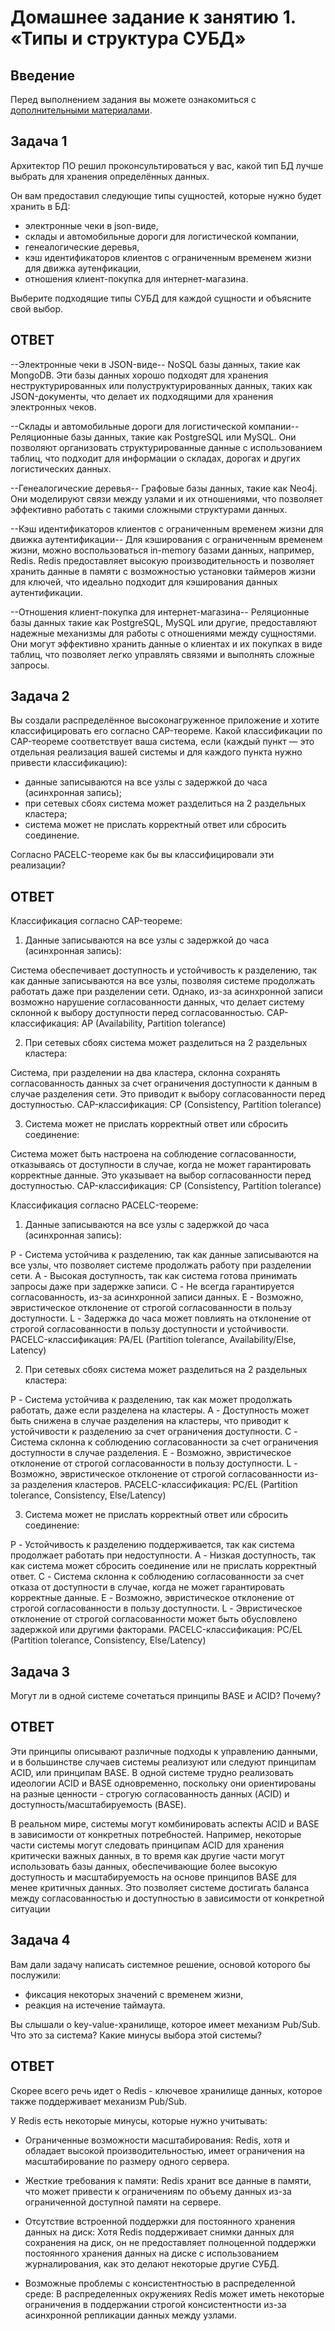 # Домашнее задание к занятию 1. «Типы и структура СУБД»

## Введение

Перед выполнением задания вы можете ознакомиться с 
[дополнительными материалами](https://github.com/netology-code/virt-homeworks/tree/virt-11/additional).

## Задача 1

Архитектор ПО решил проконсультироваться у вас, какой тип БД 
лучше выбрать для хранения определённых данных.

Он вам предоставил следующие типы сущностей, которые нужно будет хранить в БД:

- электронные чеки в json-виде,
- склады и автомобильные дороги для логистической компании,
- генеалогические деревья,
- кэш идентификаторов клиентов с ограниченным временем жизни для движка аутенфикации,
- отношения клиент-покупка для интернет-магазина.

Выберите подходящие типы СУБД для каждой сущности и объясните свой выбор.
## ОТВЕТ

--Электронные чеки в JSON-виде--
NoSQL базы данных, такие как MongoDB. Эти базы данных хорошо подходят для хранения неструктурированных или полуструктурированных данных, таких как JSON-документы, что делает их подходящими для хранения электронных чеков.

--Склады и автомобильные дороги для логистической компании--
Реляционные базы данных, такие как PostgreSQL или MySQL. Они позволяют организовать структурированные данные с использованием таблиц, что подходит для информации о складах, дорогах и других логистических данных.

--Генеалогические деревья--
Графовые базы данных, такие как Neo4j. Они  моделируют связи между узлами и их отношениями, что позволяет эффективно работать с такими сложными структурами данных.

--Кэш идентификаторов клиентов с ограниченным временем жизни для движка аутентификации--
Для кэширования с ограниченным временем жизни, можно воспользоваться in-memory базами данных, например, Redis. Redis предоставляет высокую производительность и позволяет хранить данные в памяти с возможностью установки таймеров жизни для ключей, что идеально подходит для кэширования данных аутентификации.

--Отношения клиент-покупка для интернет-магазина--
Реляционные базы данных такие как PostgreSQL, MySQL или другие, предоставляют надежные механизмы для работы с отношениями между сущностями. Они могут эффективно хранить данные о клиентах и их покупках в виде таблиц, что позволяет легко управлять связями и выполнять сложные запросы.

## Задача 2

Вы создали распределённое высоконагруженное приложение и хотите классифицировать его согласно 
CAP-теореме. Какой классификации по CAP-теореме соответствует ваша система, если 
(каждый пункт — это отдельная реализация вашей системы и для каждого пункта нужно привести классификацию):

- данные записываются на все узлы с задержкой до часа (асинхронная запись);
- при сетевых сбоях система может разделиться на 2 раздельных кластера;
- система может не прислать корректный ответ или сбросить соединение.

Согласно PACELC-теореме как бы вы классифицировали эти реализации?
## ОТВЕТ
Классификация согласно CAP-теореме:

1. Данные записываются на все узлы с задержкой до часа (асинхронная запись):

Система обеспечивает доступность и устойчивость к разделению, так как данные записываются на все узлы, позволяя системе продолжать работать даже при разделении сети.
Однако, из-за асинхронной записи возможно нарушение согласованности данных, что делает систему склонной к выбору доступности перед согласованностью.
CAP-классификация: AP (Availability, Partition tolerance)

2. При сетевых сбоях система может разделиться на 2 раздельных кластера:

Система, при разделении на два кластера, склонна сохранять согласованность данных за счет ограничения доступности к данным в случае разделения сети.
Это приводит к выбору согласованности перед доступностью.
CAP-классификация: CP (Consistency, Partition tolerance)

3. Система может не прислать корректный ответ или сбросить соединение:

Система может быть настроена на соблюдение согласованности, отказываясь от доступности в случае, когда не может гарантировать корректные данные.
Это указывает на выбор согласованности перед доступностью.
CAP-классификация: CP (Consistency, Partition tolerance)


Классификация согласно PACELC-теореме:
1. Данные записываются на все узлы с задержкой до часа (асинхронная запись):

P - Система устойчива к разделению, так как данные записываются на все узлы, что позволяет системе продолжать работу при разделении сети.
A - Высокая доступность, так как система готова принимать запросы даже при задержке записи.
C - Не всегда гарантируется согласованность, из-за асинхронной записи данных.
E - Возможно, эвристическое отклонение от строгой согласованности в пользу доступности.
L - Задержка до часа может повлиять на отклонение от строгой согласованности в пользу доступности и устойчивости.
PACELC-классификация: PA/EL (Partition tolerance, Availability/Else, Latency)

2. При сетевых сбоях система может разделиться на 2 раздельных кластера:

P - Система устойчива к разделению, так как может продолжать работать, даже если разделена на кластеры.
A - Доступность может быть снижена в случае разделения на кластеры, что приводит к устойчивости к разделению за счет ограничения доступности.
C - Система склонна к соблюдению согласованности за счет ограничения доступности в случае разделения.
E - Возможно, эвристическое отклонение от строгой согласованности в пользу доступности.
L - Возможно, эвристическое отклонение от строгой согласованности из-за разделения кластеров.
PACELC-классификация: PC/EL (Partition tolerance, Consistency, Else/Latency)

3. Система может не прислать корректный ответ или сбросить соединение:

P - Устойчивость к разделению поддерживается, так как система продолжает работать при недоступности.
A - Низкая доступность, так как система может сбросить соединение или не прислать корректный ответ.
C - Система склонна к соблюдению согласованности за счет отказа от доступности в случае, когда не может гарантировать корректные данные.
E - Возможно, эвристическое отклонение от строгой согласованности в пользу доступности.
L - Эвристическое отклонение от строгой согласованности может быть обусловлено задержкой или другими факторами.
PACELC-классификация: PC/EL (Partition tolerance, Consistency, Else/Latency)

## Задача 3

Могут ли в одной системе сочетаться принципы BASE и ACID? Почему?

## ОТВЕТ
Эти принципы описывают различные подходы к управлению данными, и в большинстве случаев системы реализуют или следуют принципам ACID, или принципам BASE. В одной системе трудно реализовать идеологии ACID и BASE одновременно, поскольку они ориентированы на разные ценности - строгую согласованность данных (ACID) и доступность/масштабируемость (BASE).

В реальном мире, системы могут комбинировать аспекты ACID и BASE в зависимости от конкретных потребностей. Например, некоторые части системы могут следовать принципам ACID для хранения критически важных данных, в то время как другие части могут использовать базы данных, обеспечивающие более высокую доступность и масштабируемость на основе принципов BASE для менее критичных данных. Это позволяет системе достигать баланса между согласованностью и доступностью в зависимости от конкретной ситуации

## Задача 4

Вам дали задачу написать системное решение, основой которого бы послужили:

- фиксация некоторых значений с временем жизни,
- реакция на истечение таймаута.

Вы слышали о key-value-хранилище, которое имеет механизм Pub/Sub. 
Что это за система? Какие минусы выбора этой системы?
## ОТВЕТ 

Скорее всего речь идет о Redis - ключевое хранилище данных, которое также поддерживает механизм Pub/Sub.

У Redis есть некоторые минусы, которые нужно учитывать:

- Ограниченные возможности масштабирования: Redis, хотя и обладает высокой производительностью, имеет ограничения на масштабирование по размеру одного сервера.

- Жесткие требования к памяти: Redis хранит все данные в памяти, что может привести к ограничениям по объему данных из-за ограниченной доступной памяти на сервере.

- Отсутствие встроенной поддержки для постоянного хранения данных на диск: Хотя Redis поддерживает снимки данных для сохранения на диск, он не предоставляет полноценной поддержки постоянного хранения данных на диске с использованием журналирования, как это делают некоторые другие СУБД.

- Возможные проблемы с консистентностью в распределенной среде: В распределенных окружениях Redis может иметь некоторые ограничения в поддержании строгой консистентности из-за асинхронной репликации данных между узлами.

